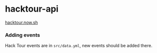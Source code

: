 # hacktour-api

[hacktour.now.sh](https://hacktour.now.sh)

### Adding events

Hack Tour events are in `src/data.yml`, new events should be added there.
